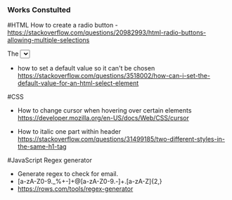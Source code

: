 ### Works Constulted ###

#HTML
How to create a radio button - https://stackoverflow.com/questions/20982993/html-radio-buttons-allowing-multiple-selections


The <select> Element 
- how to set a default value so it can't be chosen
https://stackoverflow.com/questions/3518002/how-can-i-set-the-default-value-for-an-html-select-element


#CSS
- How to change cursor when hovering over certain elements
https://developer.mozilla.org/en-US/docs/Web/CSS/cursor

- How to italic one part within header
https://stackoverflow.com/questions/31499185/two-different-styles-in-the-same-h1-tag


#JavaScript
Regex generator
- Generate regex to check for email.
- [a-zA-Z0-9._%+-]+@[a-zA-Z0-9.-]+\.[a-zA-Z]{2,}
- https://rows.com/tools/regex-generator

